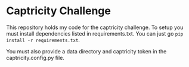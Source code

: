 # Captricity Challenge

This repository holds my code for the captricity challenge. To setup you must install dependencies listed in requirements.txt. You can just go `pip install -r requirements.txt`. 

You must also provide a data directory and captricity token in the captricity.config.py file. 
